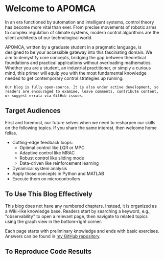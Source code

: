 # Welcome to APOMCA

In an era functioned by automation and intelligent systems, control theory has become more vital than ever. From precise movements of robotic arms to complex regulation of climate systems, modern control algorithms are the silent architects of our technological world.

APOMCA, written by a graduate student in a pragmatic language, is designed to be your accessible gateway into this fascinating domain. We aim to demystify core concepts, bridging the gap between theoretical foundations and practical applications without overloading mathematics. Whether you are a student, an industrial practitioner, or simply a curious mind, this primer will equip you with the most fundamental knowledge needed to get contemporary control strategies up running.

```{note}
Our blog is fully open-source. It is also under active development, so readers are encouraged to examine, leave comments, contribute content, or suggest errata via GitHub issues.
```

## Target Audiences

First and foremost, our future selves when we need to resharpen our skills on the following topics. If you share the same interest, then welcome home fellas.

- Cutting-edge feedback loops:
  - Optimal control like LQR or MPC
  - Adaptive control like MRAC
  - Robust control like sliding mode
  - Data-driven like reinforcement learning
- Dynamical system analysis
- Apply those concepts in Python and MATLAB
- Execute them on microcontrollers

## To Use This Blog Effectively

This blog does not have any numbered chapters. Instead, it is organized as a Wiki-like knowledge base. Readers start by searching a keyword, e.g., "observability" to open a relevant page, then navigate to related topics using the graph view in the bottom-right corner.

Each page starts with preliminary knowledge and ends with basic exercises. Answers can be found in [my GitHub repository](https://github.com/hiedt/difs/tree/master/apomca_sol).

## To Reproduce Code Results

```{include} contribution_guide.md
```

```{include} about_us.md
```
